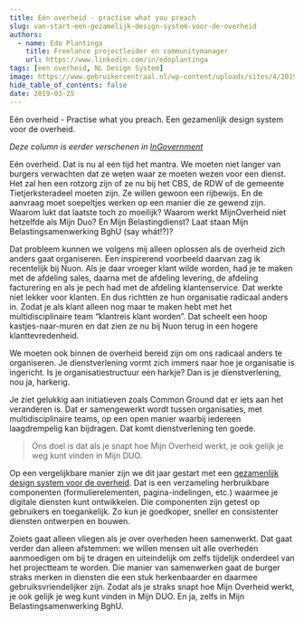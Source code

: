 ```yaml
---
title: Eén over­heid - practise what you preach
slug: van-start-een-gezamelijk-design-system-voor-de-overheid
authors:
  - name: Edo Plantinga
    title: Freelance projectleider en communitymanager
    url: https://www.linkedin.com/in/edoplantinga
tags: [een overheid, NL Design System]
image: https://www.gebruikercentraal.nl/wp-content/uploads/sites/4/2019/01/Schermafbeelding-2019-01-25-om-13.28.37-e1548707554969.png
hide_table_of_contents: false
date: 2019-03-25
---
```


Eén overheid - Practise what you preach. Een gezamenlijk design system voor de overheid.

<!-- truncate -->

_Deze column is eerder verschenen in [InGovernment](https://onlinetouch.nl/ingovernment/ingovernment-maart-2019?html=true#/17/)_

Eén overheid. Dat is nu al een tijd het mantra. We moeten niet langer van burgers verwachten dat ze weten waar ze moeten wezen voor een dienst. Het zal hen een rotzorg zijn of ze nu bij het CBS, de RDW of de gemeente Tietjerksteradeel moeten zijn. Ze willen gewoon een rijbewijs. En de aanvraag moet soepeltjes werken op een manier die ze gewend zijn. Waarom lukt dat laatste toch zo moeilijk? Waarom werkt MijnOverheid niet hetzelfde als Mijn Duo? En Mijn Belastingdienst? Laat staan Mijn Belastingsamenwerking BghU (say whát!?)?

Dat probleem kunnen we volgens mij alleen oplossen als de overheid zich anders gaat organiseren. Een inspirerend voorbeeld daarvan zag ik recentelijk bij Nuon. Als je daar vroeger klant wilde worden, had je te maken met de afdeling sales, daarna met de afdeling levering, de afdeling facturering en als je pech had met de afdeling klantenservice. Dat werkte niet lekker voor klanten. En dus richtten ze hun organisatie radicaal anders in. Zodat je als klant alleen nog maar te maken hebt met het multidisciplinaire team “klantreis klant worden”. Dat scheelt een hoop kastjes-naar-muren en dat zien ze nu bij Nuon terug in een hogere klanttevredenheid.

We moeten ook binnen de overheid bereid zijn om ons radicaal anders te organiseren. Je dienstverlening vormt zich immers naar hoe je organisatie is ingericht. Is je organisatiestructuur een harkje? Dan is je dienstverlening, nou ja, harkerig.

Je ziet gelukkig aan initiatieven zoals Common Ground dat er iets aan het veranderen is. Dat er samengewerkt wordt tussen organisaties, met multidisciplinaire teams, op een open manier waarbij iedereen laagdrempelig kan bijdragen. Dat komt dienstverlening ten goede.

> Ons doel is dat als je snapt hoe Mijn Overheid werkt, je ook gelijk je weg kunt vinden in Mijn DUO.

Op een vergelijkbare manier zijn we dit jaar gestart met een [gezamenlijk design system voor de overheid](http://www.gebruikercentraal.nl/design-system). Dat is een verzameling herbruikbare componenten (formulierelementen, pagina-indelingen, etc.) waarmee je digitale diensten kunt ontwikkelen. Die componenten zijn getest op gebruikers en toegankelijk. Zo kun je goedkoper, sneller en consistenter diensten ontwerpen en bouwen.

Zoiets gaat alleen vliegen als je over overheden heen samenwerkt. Dat gaat verder dan alleen afstemmen: we willen mensen uit alle overheden aanmoedigen om bij te dragen en uiteindelijk om zelfs tijdelijk onderdeel van het projectteam te worden. Die manier van samenwerken gaat de burger straks merken in diensten die een stuk herkenbaarder en daarmee gebruiksvriendelijker zijn. Zodat als je straks snapt hoe Mijn Overheid werkt, je ook gelijk je weg kunt vinden in Mijn DUO. En ja, zelfs in Mijn Belastingsamenwerking BghU.
